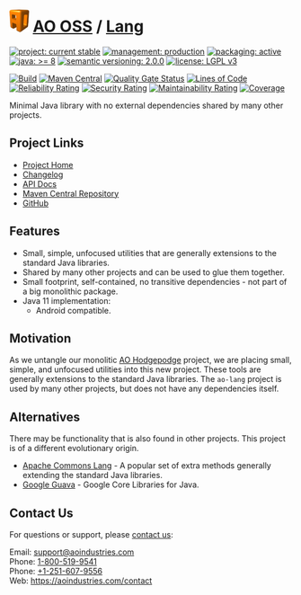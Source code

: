 # [<img src="ao-logo.png" alt="AO Logo" width="35" height="40">](https://github.com/ao-apps) [AO OSS](https://github.com/ao-apps/ao-oss) / [Lang](https://github.com/ao-apps/ao-lang)

[![project: current stable](https://oss.aoapps.com/ao-badges/project-current-stable.svg)](https://aoindustries.com/life-cycle#project-current-stable)
[![management: production](https://oss.aoapps.com/ao-badges/management-production.svg)](https://aoindustries.com/life-cycle#management-production)
[![packaging: active](https://oss.aoapps.com/ao-badges/packaging-active.svg)](https://aoindustries.com/life-cycle#packaging-active)  
[![java: &gt;= 8](https://oss.aoapps.com/ao-badges/java-8.svg)](https://docs.oracle.com/javase/8/)
[![semantic versioning: 2.0.0](https://oss.aoapps.com/ao-badges/semver-2.0.0.svg)](https://semver.org/spec/v2.0.0.html)
[![license: LGPL v3](https://oss.aoapps.com/ao-badges/license-lgpl-3.0.svg)](https://www.gnu.org/licenses/lgpl-3.0)

[![Build](https://github.com/ao-apps/ao-lang/workflows/Build/badge.svg?branch=master)](https://github.com/ao-apps/ao-lang/actions?query=workflow%3ABuild)
[![Maven Central](https://maven-badges.herokuapp.com/maven-central/com.aoapps/ao-lang/badge.svg)](https://maven-badges.herokuapp.com/maven-central/com.aoapps/ao-lang)
[![Quality Gate Status](https://sonarcloud.io/api/project_badges/measure?branch=master&project=com.aoapps%3Aao-lang&metric=alert_status)](https://sonarcloud.io/dashboard?branch=master&id=com.aoapps%3Aao-lang)
[![Lines of Code](https://sonarcloud.io/api/project_badges/measure?branch=master&project=com.aoapps%3Aao-lang&metric=ncloc)](https://sonarcloud.io/component_measures?branch=master&id=com.aoapps%3Aao-lang&metric=ncloc)  
[![Reliability Rating](https://sonarcloud.io/api/project_badges/measure?branch=master&project=com.aoapps%3Aao-lang&metric=reliability_rating)](https://sonarcloud.io/component_measures?branch=master&id=com.aoapps%3Aao-lang&metric=Reliability)
[![Security Rating](https://sonarcloud.io/api/project_badges/measure?branch=master&project=com.aoapps%3Aao-lang&metric=security_rating)](https://sonarcloud.io/component_measures?branch=master&id=com.aoapps%3Aao-lang&metric=Security)
[![Maintainability Rating](https://sonarcloud.io/api/project_badges/measure?branch=master&project=com.aoapps%3Aao-lang&metric=sqale_rating)](https://sonarcloud.io/component_measures?branch=master&id=com.aoapps%3Aao-lang&metric=Maintainability)
[![Coverage](https://sonarcloud.io/api/project_badges/measure?branch=master&project=com.aoapps%3Aao-lang&metric=coverage)](https://sonarcloud.io/component_measures?branch=master&id=com.aoapps%3Aao-lang&metric=Coverage)

Minimal Java library with no external dependencies shared by many other projects.

## Project Links
* [Project Home](https://oss.aoapps.com/lang/)
* [Changelog](https://oss.aoapps.com/lang/changelog)
* [API Docs](https://oss.aoapps.com/lang/apidocs/)
* [Maven Central Repository](https://central.sonatype.com/artifact/com.aoapps/ao-lang)
* [GitHub](https://github.com/ao-apps/ao-lang)

## Features
* Small, simple, unfocused utilities that are generally extensions to the standard Java libraries.
* Shared by many other projects and can be used to glue them together.
* Small footprint, self-contained, no transitive dependencies - not part of a big monolithic package.
* Java 11 implementation:
    * Android compatible.

## Motivation
As we untangle our monolitic [AO Hodgepodge](https://github.com/ao-apps/ao-hodgepodge) project, we are placing small, simple, and unfocused utilities into this new project.  These tools are generally extensions to the standard Java libraries.  The `ao-lang` project is used by many other projects, but does not have any dependencies itself.

## Alternatives
There may be functionality that is also found in other projects.  This project is of a different evolutionary origin.
* [Apache Commons Lang](https://commons.apache.org/proper/commons-lang/) - A popular set of extra methods generally extending the standard Java libraries.
* [Google Guava](https://github.com/google/guava) - Google Core Libraries for Java.

## Contact Us
For questions or support, please [contact us](https://aoindustries.com/contact):

Email: [support@aoindustries.com](mailto:support@aoindustries.com)  
Phone: [1-800-519-9541](tel:1-800-519-9541)  
Phone: [+1-251-607-9556](tel:+1-251-607-9556)  
Web: https://aoindustries.com/contact
